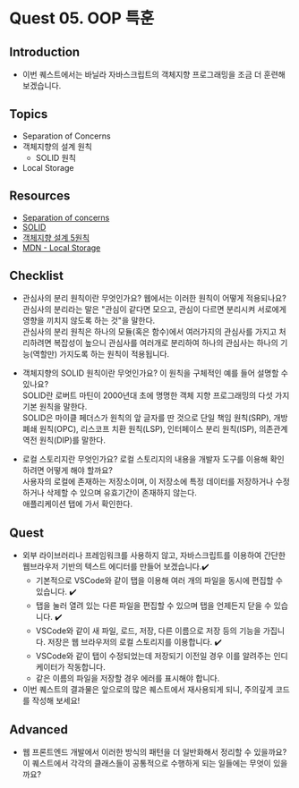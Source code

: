 # Quest 05. OOP 특훈

## Introduction

- 이번 퀘스트에서는 바닐라 자바스크립트의 객체지향 프로그래밍을 조금 더 훈련해 보겠습니다.

## Topics

- Separation of Concerns
- 객체지향의 설계 원칙
  - SOLID 원칙
- Local Storage

## Resources

- [Separation of concerns](https://jonbellah.com/articles/separation-of-concerns/)
- [SOLID](https://en.wikipedia.org/wiki/SOLID)
- [객체지향 설계 5원칙](https://webdoli.tistory.com/210)
- [MDN - Local Storage](https://developer.mozilla.org/ko/docs/Web/API/Window/localStorage)

## Checklist

- 관심사의 분리 원칙이란 무엇인가요? 웹에서는 이러한 원칙이 어떻게 적용되나요?  
  관심사의 분리라는 말은 "관심이 같다면 모으고, 관심이 다르면 분리시켜 서로에게 영향을 끼치지 않도록 하는 것"을 말한다.  
  관심사의 분리 원칙은 하나의 모듈(혹은 함수)에서 여러가지의 관심사를 가지고 처리하려면 복잡성이 높으니 관심사를 여러개로 분리하여 하나의 관심사는 하나의 기능(역할만) 가지도록 하는 원칙이 적용됩니다.

- 객체지향의 SOLID 원칙이란 무엇인가요? 이 원칙을 구체적인 예를 들어 설명할 수 있나요?  
  SOLID란 로버트 마틴이 2000년대 초에 명명한 객체 지향 프로그래밍의 다섯 가지 기본 원칙을 말한다.  
  SOLID은 마이클 페더스가 원칙의 앞 글자를 딴 것으로 단일 책임 원칙(SRP), 개방 폐쇄 원칙(OPC), 리스코프 치환 원칙(LSP), 인터페이스 분리 원칙(ISP), 의존관계 역전 원칙(DIP)를 말한다.

- 로컬 스토리지란 무엇인가요? 로컬 스토리지의 내용을 개발자 도구를 이용해 확인하려면 어떻게 해야 할까요?  
  사용자의 로컬에 존재하는 저장소이며, 이 저장소에 특정 데이터를 저장하거나 수정하거나 삭제할 수 있으며 유효기간이 존재하지 않는다.  
  애플리케이션 탭에 가서 확인한다.

## Quest

- 외부 라이브러리나 프레임워크를 사용하지 않고, 자바스크립트를 이용하여 간단한 웹브라우저 기반의 텍스트 에디터를 만들어 보겠습니다.✔️
  - 기본적으로 VSCode와 같이 탭을 이용해 여러 개의 파일을 동시에 편집할 수 있습니다. ✔️
  - 탭을 눌러 열려 있는 다른 파일을 편집할 수 있으며 탭을 언제든지 닫을 수 있습니다. ✔️
  - VSCode와 같이 새 파일, 로드, 저장, 다른 이름으로 저장 등의 기능을 가집니다. 저장은 웹 브라우저의 로컬 스토리지를 이용합니다. ✔️
  - VSCode와 같이 탭이 수정되었는데 저장되기 이전일 경우 이를 알려주는 인디케이터가 작동합니다.
  - 같은 이름의 파일을 저장할 경우 에러를 표시해야 합니다.
- 이번 퀘스트의 결과물은 앞으로의 많은 퀘스트에서 재사용되게 되니, 주의깊게 코드를 작성해 보세요!

## Advanced

- 웹 프론트엔드 개발에서 이러한 방식의 패턴을 더 일반화해서 정리할 수 있을까요? 이 퀘스트에서 각각의 클래스들이 공통적으로 수행하게 되는 일들에는 무엇이 있을까요?
